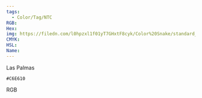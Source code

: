 ```yaml
---
tags:
  - Color/Tag/NTC
RGB:
Hex:
img: https://filedn.com/l0hpzxl1f01yT7GHxtF8cyk/Color%20Snake/standard_csv_to_svg/%23/C6E610.svg
CMYK:
HSL:
Name:
---
```

Las Palmas
```palette
#C6E610
```
RGB
